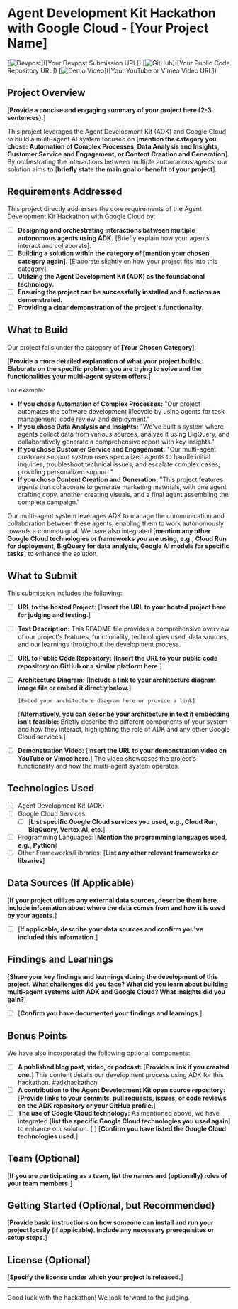 # Agent Development Kit Hackathon with Google Cloud - [Your Project Name]

[![Devpost](https://img.shields.io/badge/Devpost-Submission-orange)]([Your Devpost Submission URL])
[![GitHub](https://img.shields.io/badge/GitHub-Repo-blue)]([Your Public Code Repository URL])
[![Demo Video](https://img.shields.io/badge/Demo-Video-red)]([Your YouTube or Vimeo Video URL])

## Project Overview

[**Provide a concise and engaging summary of your project here (2-3 sentences).**]

This project leverages the Agent Development Kit (ADK) and Google Cloud to build a multi-agent AI system focused on [**mention the category you chose: Automation of Complex Processes, Data Analysis and Insights, Customer Service and Engagement, or Content Creation and Generation**]. By orchestrating the interactions between multiple autonomous agents, our solution aims to [**briefly state the main goal or benefit of your project**].

## Requirements Addressed

This project directly addresses the core requirements of the Agent Development Kit Hackathon with Google Cloud by:

* [ ] **Designing and orchestrating interactions between multiple autonomous agents using ADK.** [Briefly explain how your agents interact and collaborate].
* [ ] **Building a solution within the category of [mention your chosen category again].** [Elaborate slightly on how your project fits into this category].
* [ ] **Utilizing the Agent Development Kit (ADK) as the foundational technology.**
* [ ] **Ensuring the project can be successfully installed and functions as demonstrated.**
* [ ] **Providing a clear demonstration of the project's functionality.**

## What to Build

Our project falls under the category of **[Your Chosen Category]**:

[**Provide a more detailed explanation of what your project builds. Elaborate on the specific problem you are trying to solve and the functionalities your multi-agent system offers.**]

For example:

* **If you chose Automation of Complex Processes:** "Our project automates the software development lifecycle by using agents for task management, code review, and deployment."
* **If you chose Data Analysis and Insights:** "We've built a system where agents collect data from various sources, analyze it using BigQuery, and collaboratively generate a comprehensive report with key insights."
* **If you chose Customer Service and Engagement:** "Our multi-agent customer support system uses specialized agents to handle initial inquiries, troubleshoot technical issues, and escalate complex cases, providing personalized support."
* **If you chose Content Creation and Generation:** "This project features agents that collaborate to generate marketing materials, with one agent drafting copy, another creating visuals, and a final agent assembling the complete campaign."

Our multi-agent system leverages ADK to manage the communication and collaboration between these agents, enabling them to work autonomously towards a common goal. We have also integrated [**mention any other Google Cloud technologies or frameworks you are using, e.g., Cloud Run for deployment, BigQuery for data analysis, Google AI models for specific tasks**] to enhance the solution.

## What to Submit

This submission includes the following:

* [ ] **URL to the hosted Project:** [**Insert the URL to your hosted project here for judging and testing.**]
* [ ] **Text Description:** This README file provides a comprehensive overview of our project's features, functionality, technologies used, data sources, and our learnings throughout the development process.
* [ ] **URL to Public Code Repository:** [**Insert the URL to your public code repository on GitHub or a similar platform here.**]
* [ ] **Architecture Diagram:** [**Include a link to your architecture diagram image file or embed it directly below.**]

    ```
    [Embed your architecture diagram here or provide a link]
    ```

    [**Alternatively, you can describe your architecture in text if embedding isn't feasible:** Briefly describe the different components of your system and how they interact, highlighting the role of ADK and any other Google Cloud services.]

* [ ] **Demonstration Video:** [**Insert the URL to your demonstration video on YouTube or Vimeo here.**] The video showcases the project's functionality and how the multi-agent system operates.

## Technologies Used

* [ ] Agent Development Kit (ADK)
* [ ] Google Cloud Services:
    * [ ] [**List specific Google Cloud services you used, e.g., Cloud Run, BigQuery, Vertex AI, etc.**]
* [ ] Programming Languages: [**Mention the programming languages used, e.g., Python**]
* [ ] Other Frameworks/Libraries: [**List any other relevant frameworks or libraries**]

## Data Sources (If Applicable)

[**If your project utilizes any external data sources, describe them here. Include information about where the data comes from and how it is used by your agents.**]
* [ ] [**If applicable, describe your data sources and confirm you've included this information.**]

## Findings and Learnings

[**Share your key findings and learnings during the development of this project. What challenges did you face? What did you learn about building multi-agent systems with ADK and Google Cloud? What insights did you gain?**]
* [ ] [**Confirm you have documented your findings and learnings.**]

## Bonus Points

We have also incorporated the following optional components:

* [ ] **A published blog post, video, or podcast:** [**Provide a link if you created one.**] This content details our development process using ADK for this hackathon. #adkhackathon
* [ ] **A contribution to the Agent Development Kit open source repository:** [**Provide links to your commits, pull requests, issues, or code reviews on the ADK repository or your GitHub profile.**]
* [ ] **The use of Google Cloud technology:** As mentioned above, we have integrated [**list the specific Google Cloud technologies you used again**] to enhance our solution. [ ] [**Confirm you have listed the Google Cloud technologies used.**]

## Team (Optional)

[**If you are participating as a team, list the names and (optionally) roles of your team members.**]

## Getting Started (Optional, but Recommended)

[**Provide basic instructions on how someone can install and run your project locally (if applicable). Include any necessary prerequisites or setup steps.**]

## License (Optional)

[**Specify the license under which your project is released.**]

---

Good luck with the hackathon! We look forward to the judging.
